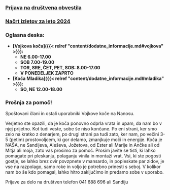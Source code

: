 ### [Prijava na društvena obvestila](http://eepurl.com/duk-8j)
### [Načrt izletov za leto 2024](nacrt_izletov/2024/)
### Oglasna deska:
- **[Vojkova koča]({{< relref "content/dodatne_informacije.md#vojkova" >}}):**
    - **NE 6.00-17.00**
    - **SOB 7.00-19.00**
    - **TOR, SRE, ČET, PET, SOB: 8.00-17.00**
    - **V PONEDELJEK ZAPRTO**
- **[Koča Mladika]({{< relref "content/dodatne_informacije.md#mladika" >}}):**
    -  **SO, NE 12.00-18.00**

### Prošnja za pomoč!

Spoštovani člani in ostali uporabniki Vojkove koče na Nanosu.

Verjetno ste opazili, da je koča ponovno odprla vrata in upam, da nam bo v njej prijetno. Kot tudi veste, sobe še niso končane. Po eni strani, ker smo zelo na kratko z denarjem, po drugi strani pa tudi zato, ker nam, po večini 3-5 (petim) prostovoljcem, ki gor delamo, zmanjkuje moči in energije. Koča je NAŠA, ne  Sandijeva, Aleševa, Jožetova, od Ester ali Marije in Ančke ali od Mitja ali moja, zato vas prosimo za pomoč. Prosim javite se tisti, ki lahko pomagate pri pleskanju, polaganju vinila in montaži vrat. Vsi, ki ste pogosti gostje, se lahko brez ovir povzpnete v mansardo, in popleskate par zidov, je vse na razpolago, samo roke in voljo je potrebno prinesti s seboj. V kolikor nam bo še kdo pomagal, lahko hitro zaključimo in predamo sobe v uporabo.

Prijave za delo na društven telefon 041 688 696 ali Sandiju

<!-- - **(Ugodnosti za člane PZS)[https://clanarina.pzs.si/ugodnosti-za-clane]**
- **Člani PD Postojna imajo pri nakupu v trgovinah Intersport Postojna in Ajdovscina:**
    - 20% popusta na oblačila in obutev po rednih cenah,
    - 10% popusta na športno opremo po rednih cenah. -->


<!-- - **[Koča Mladika]({{< relref "content/dodatne_informacije.md#mladika" >}})  je ponovno odprta:**
    - **četrtek - sreda:**  10.00 - 20.00
    - **petek - nedelja in prazniki:** 8.00 - 20.00
    - **ostali dnevi:** ZAPRTO -->

<!-- - [Občni zbor PD Postojna - 10. 6. 2021]({{< relref "content/novice/dogodek/2021/05_obcni_zbor.md" >}}) -->
<!-- - [Taborjenje 2021 - prijava do 14. 6. 2021]({{< relref "content/novice/izlet/mladinski_odsek/2021/03_taborjenje.md" >}}) -->
<!-- - [Natečaj Planinstvo v sliki in fotografiji - do 10. 9. 2021]({{< relref "content/novice/izlet/mladinski_odsek/2021/02_natecaj_planinstvo_v_sliki_in_fotografiji.md" >}}) -->

<!-- - [Rezultati nagradne planinske igre](documents/objave_dodatno_gradivo/PD_Postojna_Corona_nagradna_igra_rezultati.pdf) -->


<!--   
### Vojkova koča na Nanosu in koča Mladika sta zaradi epidemije Corona virusa odprti po pravilih postopne odprave ukrepov. 

- **Odpiralni čas (Vojkova koča):**
    - Sobota 7.00 - 17.00
    - Nedelja 7.00 - 16.00 
-->


<!-- <a class="btn" href="/documents/donacije_dohodnine_2019_obrazec.doc">
    <button class="btn btn-primary btn-lg get-started-btn">Donacija dela dohodnine</button>
</a>  -->

<!-- - <a class="btn" href="https://docs.google.com/forms/d/e/1FAIpQLSfuXCmiQmriEZpWZ6hWKpYYjGOUDXsxTKLck3lBMoggpgWwEA/viewform">
    <button class="btn btn-primary btn-lg get-started-btn">Taborjenje 2019 - Prijavnica</button>
  </a> -->

<!-- **Denarna pomoč pri obnovi Vojkove koče na Nanosu:**
<a class="btn" href="/documents/prosnja-za-obnovo-2018-Vojkova-koca.doc">
    <button class="btn btn-primary btn-lg get-started-btn">Prošnja za denarno pomoč</button>
</a>
<a class="btn" href="/documents/donacije_dohodnine_2018_obrazec.doc">
    <button class="btn btn-primary btn-lg get-started-btn">Donacija dela dohodnine</button>
</a> -->
